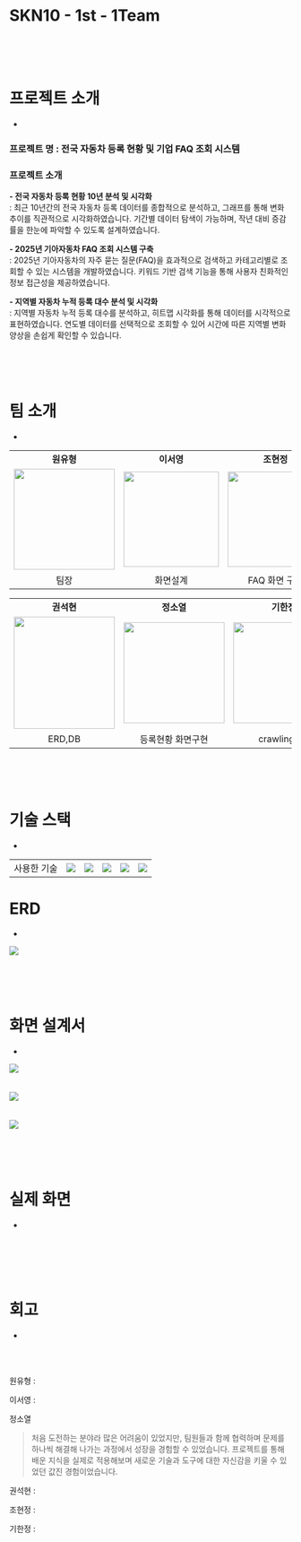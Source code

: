 
# SKN10 - 1st - 1Team
<br>
<br>
<br>


# 프로젝트 소개
-

### 프로젝트 명 : 전국 자동차 등록 현황 및 기업 FAQ 조회 시스템

### 프로젝트 소개 
   **- 전국 자동차 등록 현황 10년 분석 및 시각화<br>**
     : 최근 10년간의 전국 자동차 등록 데이터를 종합적으로 분석하고, 그래프를 통해 변화 추이를 직관적으로 시각화하였습니다. 기간별 데이터 탐색이 가능하며, 작년 대비 증감률을 한눈에 파악할 수 있도록 설계하였습니다.

   **- 2025년 기아자동차 FAQ 조회 시스템 구축<br>**
     : 2025년 기아자동차의 자주 묻는 질문(FAQ)을 효과적으로 검색하고 카테고리별로 조회할 수 있는 시스템을 개발하였습니다. 키워드 기반 검색 기능을 통해 사용자 친화적인 정보 접근성을 제공하였습니다.

  **- 지역별 자동차 누적 등록 대수 분석 및 시각화<br>**
     : 지역별 자동차 누적 등록 대수를 분석하고, 히트맵 시각화를 통해 데이터를 시각적으로 표현하였습니다. 연도별 데이터를 선택적으로 조회할 수 있어 시간에 따른 지역별 변화 양상을 손쉽게 확인할 수 있습니다.

  


<br><br><br>

# 팀 소개
-
<table align="center">
  <tbody>
    <tr>
      <td align="center"><b>원유형</b></td>
      <td align="center"><b>이서영</b></td>
      <td align="center"><b>조현정</b></td>
    </tr>
    <tr>
      <td align="center">
        <div>
          <img src="https://github.com/user-attachments/assets/069b9d24-66dd-465f-92cb-dfe5a38ba0d0"width="180px";/>
        </div>
      </td>
      <td align="center">
        <div>
          <img src="https://github.com/user-attachments/assets/a48bc21e-8ee9-433d-8d22-c36d6b9f407b" width="170px" />
        </div>
      </td>
      <td align="center">
        <img src="https://github.com/user-attachments/assets/d6cdc8f7-0e62-4923-adf2-8431355cbca0" width="170px"/>
      </td>     
    </tr>
    <tr>
     <td align="center"> 팀장 </td>
     <td align="center"> 화면설계 </td>
     <td align="center"> FAQ 화면 구현</td>
    </tr>
    
  </tbody>
</table>
<table align="center">
  <tbody>
    <tr>
      <td align="center"><b>권석현</b></td>
      <td align="center"><b>정소열</b></td>
      <td align="center"><b>기한정</b></td>
    </tr>
    <tr>
      <td align="center">
        <div>
          <img src="https://github.com/user-attachments/assets/eae630f3-986f-4683-8817-f5d28244935a" width="180px" height="200px"/>
        </div>
      </td>
      <td align="center">
        <div>
          <img src="https://github.com/user-attachments/assets/f51a2779-383a-4aa5-b8d2-bf0a6c79ac13" width="180px"/>
        </div>
      </td>
      <td align="center">
        <div>
          <img src="https://github.com/user-attachments/assets/cf8286e8-6e9a-4ae0-b924-569a19db2b46"width="180px"/>
        </div>
      </td>
    </tr>
    <tr>
     <td align="center"> ERD,DB</td>
     <td align="center"> 등록현황 화면구현 </td>
     <td align="center"> crawling,DB </td>
    </tr>
  </tbody>
</table>
<br><br><br>


# 기술 스택
- 

<table>
  
  <tr>
    <td>사용한 기술</td>
    <td><img src="https://img.shields.io/badge/Git-F05032?style=flat&logo=Git&logoColor=white"/></td>
    <td><img src="https://img.shields.io/badge/GitHub-181717?style=flat&logo=GitHub&logoColor=white"/></td>
    <td><img src="https://img.shields.io/badge/python-3776AB?style=flat&logo=python&logoColor=white"/></td>
    <td><img src="https://img.shields.io/badge/-Streamlit-FF4B4B?style=flat&logo=streamlit&logoColor=white"/></td>
    <td><img src="https://img.shields.io/badge/mysql-4479A1?style=flat&logo=mysql&logoColor=white"/></td>
  </tr>  
</table>



# ERD
-
<img src="https://github.com/user-attachments/assets/12181502-bd5a-47fa-919b-60a870767458"/>

<br><br><br>


# 화면 설계서
-

<img src="https://github.com/user-attachments/assets/b076935c-e8ed-474a-86f5-d9330aba3622"/>
<br><br><br>
<img src="https://github.com/user-attachments/assets/9ebc082c-6a55-4ff3-b6e9-fb894072ebcd"/>
<br><br><br>
<img src="https://github.com/user-attachments/assets/4a43c72d-d4b7-4027-a15d-fb6f0fec5e81"/>

<br><br><br>

# 실제 화면
-
<img src=""/>
<br><br><br>
<img src=""/>
<br><br><br>
<img src=""/>


# 회고
-
<br><br>


원유형 : 

이서영 : 

정소열 
> 처음 도전하는 분야라 많은 어려움이 있었지만, 팀원들과 함께 협력하며 문제를 하나씩 해결해 나가는 과정에서 성장을 경험할 수 있었습니다. 
> 프로젝트를 통해 배운 지식을 실제로 적용해보며 새로운 기술과 도구에 대한 자신감을 키울 수 있었던 값진 경험이었습니다.

권석현 :

조현정 :

기한정 : 
